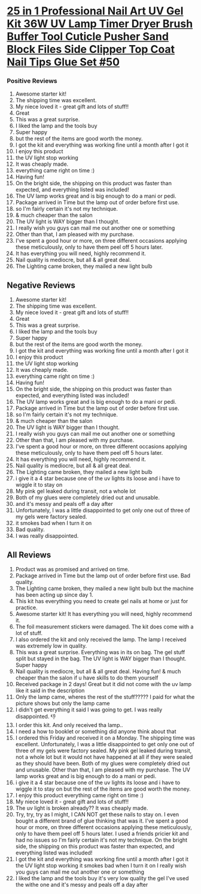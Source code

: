 # [25 in 1 Professional Nail Art UV Gel Kit 36W UV Lamp Timer Dryer Brush Buffer Tool Cuticle Pusher Sand Block Files Side Clipper Top Coat Nail Tips Glue Set #50](https://products.checkmycream.com/products/25-in-1-Professional-Nail-Art-UV-Gel-Kit-36W-UV-Lamp-Timer-Dryer-Brush-Buffer-Tool-Cuticle-Pusher-Sand-Block-Files-Side-Clipper-Top-Coat-Nail-Tips-Glue-Set-50.html)

### Positive Reviews

<ol>
      <li>Awesome starter kit!</li>
      <li>The shipping time was excellent.</li>
      <li>My niece loved it - great gift and lots of stuff!!</li>
      <li>Great</li>
      <li>This was a great surprise.</li>
      <li>I liked the lamp and the tools buy</li>
      <li>Super happy</li>
      <li>but the rest of the items are good worth the money.</li>
      <li>l got the kit and everything was working fine until a month after I got it</li>
      <li>I enjoy this product</li>
      <li>the UV light stop working</li>
      <li>It was cheaply made.</li>
      <li>everything came right on time :)</li>
      <li>Having fun!</li>
      <li>On the bright side, the shipping on this product was faster than expected, and everything listed was included!</li>
      <li>The UV lamp works great and is big enough to do a mani or pedi.</li>
      <li>Package arrived in Time but the lamp out of order before  first use.</li>
      <li>so I&#x27;m fairly certain it&#x27;s not my technique.</li>
      <li>&amp; much cheaper than the salon</li>
      <li>The UV light is WAY bigger than I thought.</li>
      <li>I really wish you guys can mail me out another one or something</li>
      <li>Other than that, I am pleased with my purchase.</li>
      <li>I&#x27;ve spent a good hour or more, on three different occasions applying these meticulously, only to have them peel off 5 hours later.</li>
      <li>It has everything you will need, highly recommend it.</li>
      <li>Nail quality is mediocre,  but all &amp; all great deal.</li>
      <li>The Lighting came broken, they mailed a new light bulb</li>
</ol>


<h2>Negative Reviews</h2>
<ol>
<li> Awesome starter kit!</li>
<li> The shipping time was excellent.</li>
<li> My niece loved it - great gift and lots of stuff!!</li>
<li> Great</li>
<li> This was a great surprise.</li>
<li> I liked the lamp and the tools buy</li>
<li> Super happy</li>
<li> but the rest of the items are good worth the money.</li>
<li> l got the kit and everything was working fine until a month after I got it</li>
<li> I enjoy this product</li>
<li> the UV light stop working</li>
<li> It was cheaply made.</li>
<li> everything came right on time :)</li>
<li> Having fun!</li>
<li> On the bright side, the shipping on this product was faster than expected, and everything listed was included!</li>
<li> The UV lamp works great and is big enough to do a mani or pedi.</li>
<li> Package arrived in Time but the lamp out of order before  first use.</li>
<li> so I&#x27;m fairly certain it&#x27;s not my technique.</li>
<li> &amp; much cheaper than the salon</li>
<li> The UV light is WAY bigger than I thought.</li>
<li> I really wish you guys can mail me out another one or something</li>
<li> Other than that, I am pleased with my purchase.</li>
<li> I&#x27;ve spent a good hour or more, on three different occasions applying these meticulously, only to have them peel off 5 hours later.</li>
<li> It has everything you will need, highly recommend it.</li>
<li> Nail quality is mediocre,  but all &amp; all great deal.</li>
<li> The Lighting came broken, they mailed a new light bulb</li>
<li> i give it a 4 star because one of the uv lights its loose and i have to wiggle it to stay on</li>
<li> My pink gel leaked during transit, not a whole lot</li>
<li> Both of my glues were completely dried out and unusable.</li>
<li> and it&#x27;s messy and peals off a day after</li>
<li> Unfortunately, I was a little disappointed to get only one out of three of my gels were factory sealed.</li>
<li> it smokes bad when I turn it on</li>
<li> Bad quality.</li>
<li> I was really disappointed.</li>
</ol>

<h2>All Reviews</h2>

<ol>
    <li> Product was as promised and arrived on time.</li>
    <li> Package arrived in Time but the lamp out of order before  first use. Bad quality.</li>
    <li> The Lighting came broken, they mailed a new light bulb but the machine has been acting up since day 1.</li>
    <li> This kit has everything you need to create gel nails at home or just for practice.</li>
    <li> Awesome starter kit! It has everything you will need, highly recommend it.</li>
    <li> The foil measurement stickers were damaged. The kit does come with a lot of stuff.</li>
    <li> I also ordered the kit and only received the lamp. The lamp I received was extremely low in quality.</li>
    <li> This was a great surprise. Everything was in its on bag. The gel stuff split but stayed in the bag. The UV light is WAY bigger than I thought. Super happy</li>
    <li> Nail quality is mediocre,  but all &amp; all great deal. Having fun! &amp; much cheaper than the salon if u have skills to do them yourself</li>
    <li> Received package in 2 days! Great but it did not come with the uv lamp like it said in the description</li>
    <li> Only the lamp came, wheres the rest of the stuff????? I paid for what the picture shows but only the lamp came</li>
    <li> I didn&#x27;t get everything it said I was going to get. I was really disappointed. 👎</li>
    <li> I order this kit. And only received tha lamp..</li>
    <li> I need a how to booklet or something did anyone think about that</li>
    <li> I ordered this Friday and received it on a Monday. The shipping time was excellent. Unfortunately, I was a little disappointed to get only one out of three of my gels were factory sealed. My pink gel leaked during transit, not a whole lot but it would not have happened at all if they were sealed as they should have been. Both of my glues were completely dried out and unusable. Other than that, I am pleased with my purchase. The UV lamp works great and is big enough to do a mani or pedi.</li>
    <li> i give it a 4 star because one of the uv lights its loose and i have to wiggle it to stay on but the rest of the items are good worth the money.</li>
    <li> I enjoy this product everything came right on time :)</li>
    <li> My niece loved it - great gift and lots of stuff!!</li>
    <li> The uv light is broken already?? It was cheaply made.</li>
    <li> Try, try, try as I might, I CAN NOT get these nails to stay on. I even bought a different brand of glue thinking that was it. I&#x27;ve spent a good hour or more, on three different occasions applying these meticulously, only to have them peel off 5 hours later. I used a friends pricier kit and had no issues so I&#x27;m fairly certain it&#x27;s not my technique. On the bright side, the shipping on this product was faster than expected, and everything listed was included!</li>
    <li> l got the kit and everything was working fine until a month after I got it the UV light stop working it smokes bad when I turn it on I really wish you guys can mail me out another one or something</li>
    <li> I liked the lamp and the tools buy it&#x27;s very low quality the gel I&#x27;ve used the withe one and it&#x27;s messy and peals off a day after</li>
</ol>




